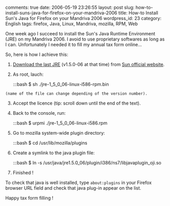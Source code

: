 comments: true
date: 2006-05-19 23:26:55
layout: post
slug: how-to-install-suns-java-for-firefox-on-your-mandriva-2006
title: How-to Install Sun's Java for Firefox on your Mandriva 2006
wordpress_id: 23
category: English
tags: firefox, Java, Linux, Mandriva, mozilla, RPM, Web

One week ago I succeed to install the Sun's Java Runtime Environment (JRE) on my Mandriva 2006. I avoid to use proprietary softwares as long as I can. Unfortunately I needed it to fill my annual tax form online...

So, here is how I achieve this:

  1. [Download the last JRE](http://jdl.sun.com/webapps/download/AutoDL?BundleId=10335) (v1.5.0-06 at that time) from [Sun official website](http://java.com/download).

  2. As root, lauch:

        :::bash
        $ sh ./jre-1_5_0_06-linux-i586-rpm.bin

    (name of the file can change depending of the version number).

  3. Accept the licence (tip: scroll down until the end of the text).

  4. Back to the console, run:

        :::bash
        $ urpmi ./jre-1_5_0_06-linux-i586.rpm

  5. Go to mozilla system-wide plugin directory:

        :::bash
        $ cd /usr/lib/mozilla/plugins

  6. Create a symlink to the java plugin file:

        :::bash
        $ ln -s /usr/java/jre1.5.0_06/plugin/i386/ns7/libjavaplugin_oji.so

  7. Finished !

To check that java is well installed, type `about:plugins` in your Firefox browser URL field and check that java plug-in appear on the list.

Happy tax form filling !
